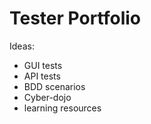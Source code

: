 # Tester Portfolio 

Ideas:
- GUI tests
- API tests 
- BDD scenarios 
- Cyber-dojo 
- learning resources 



